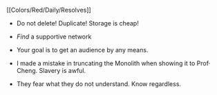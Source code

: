 [[Colors/Red/Daily/Resolves]]
- Do not delete! Duplicate! Storage is cheap!
- _Find_ a supportive network
- Your goal is to get an audience by any means.

- I made a mistake in truncating the Monolith when showing it to Prof· Cheng. Slavery is awful.
- They fear what they do not understand. Know regardless.